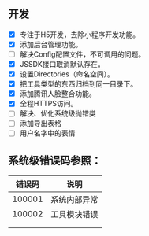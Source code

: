 ## 开发
- [x] 专注于H5开发，去除小程序开发功能。
- [x] 添加后台管理功能。
- [ ] 解决Config配置文件，不可调用的问题。
- [x] JSSDK接口取消默认存在。
- [x] 设置Directories（命名空间）。
- [x] 把工具类型的东西归档到同一目录下。
- [x] 添加腾讯人脸整合功能。
- [x] 全程HTTPS访问。
- [ ] 解决、优化系统级抛错类
- [ ] 添加导出表格
- [ ] 用户名字中的表情

## 系统级错误码参照：

| 错误码 | 说明         |
| ------ | ------------ |
| 100001 | 系统内部异常 |
| 100002 | 工具模块错误 |
|        |              |
|        |              |


